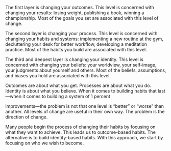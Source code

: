 The first layer is changing your outcomes. This level is
concerned with changing your results: losing weight, publishing a
book, winning a championship. Most of the goals you set are
associated with this level of change.

The second layer is changing your process. This level is
concerned with changing your habits and systems: implementing a
new routine at the gym, decluttering your desk for better workflow,
developing a meditation practice. Most of the habits you build are
associated with this level.

The third and deepest layer is changing your identity. This
level is concerned with changing your beliefs: your worldview, your
self-image, your judgments about yourself and others. Most of the
beliefs, assumptions, and biases you hold are associated with this
level.

Outcomes are about what you get. Processes are about what you do.
Identity is about what you believe. When it comes to building habits
that last—when it comes to building a system of 1 percent

improvements—the problem is not that one level is “better” or “worse”
than another. All levels of change are useful in their own way. The
problem is the direction of change.

Many people begin the process of changing their habits by focusing
on what they want to achieve. This leads us to outcome-based habits.
The alternative is to build identity-based habits. With this approach,
we start by focusing on who we wish to become.